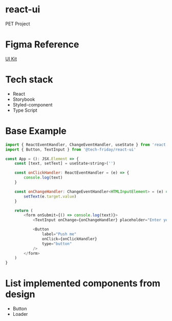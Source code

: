 # react-ui
PET Project


# Figma Reference
[UI Kit](https://www.figma.com/file/VomJrrnqFX4QgVPZOv2zpg)

# Tech stack
 - React
 - Storybook
 - Styled-component
 - Type Script
# Base Example

```js
import { ReactEventHandler, ChangeEventHandler, useState } from 'react'
import { Button, TextInput } from '@tech-friday/react-ui'

const App = (): JSX.Element => {
    const [text, setText] = useState<string>('')

    const onClickHandler: ReactEventHandler = (e) => {
        console.log(text)
    }

    const onChangeHandler: ChangeEventHandler<HTMLInputElement> = (e) => {
        setText(e.target.value)
    }

    return (
        <form onSubmit={() => console.log(text)}>
            <TextInput onChange={onChangeHandler} placeholder="Enter your text" />

            <Button 
                label="Push me"
                onClick={onClickHandler}
                type="button"
            />
        </form>
    )
}
```

# List implemented components from design
 - Button
 - Loader